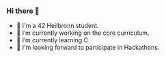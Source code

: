 ### Hi there 👋
- 🏫 I'm a 42 Heilbronn student.
- 🔭 I’m currently working on the core curriculum.
- 🌱 I’m currently learning C.
- 🤖 I'm looking forward to participate in Hackathons.
<!--
**Stemmzi/Stemmzi** is a ✨ _special_ ✨ repository because its `README.md` (this file) appears on your GitHub profile.

Here are some ideas to get you started:

- 🔭 I’m currently working on ...
- 🌱 I’m currently learning ...
- 👯 I’m looking to collaborate on ...
- 🤔 I’m looking for help with ...
- 💬 Ask me about ...
- 📫 How to reach me: ...
- 😄 Pronouns: ...
- ⚡ Fun fact: ...
-->
